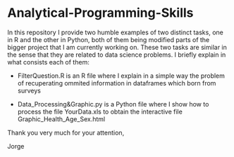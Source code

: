 # Analytical-Programming-Skills
In this repository I provide two humble examples of two distinct tasks, one in R and the other in Python, both of them being modified parts of the bigger project that I am currently working on. These two tasks are similar in the sense that they are related to data science problems. I briefly explain in what consists each of them:

   - FilterQuestion.R is an R file where I explain in a simple way the problem of 
     recuperating ommited information in dataframes which born from surveys
     
   - Data_Processing&Graphic.py is a Python file where I show how to process the file YourData.xls
     to obtain the interactive file Graphic_Health_Age_Sex.html
     
Thank you very much for your attention,

Jorge
